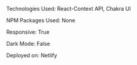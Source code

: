 Technologies Used: React-Context API, Chakra UI

NPM Packages Used: None

Responsive: True

Dark Mode: False

Deployed on: Netlify
